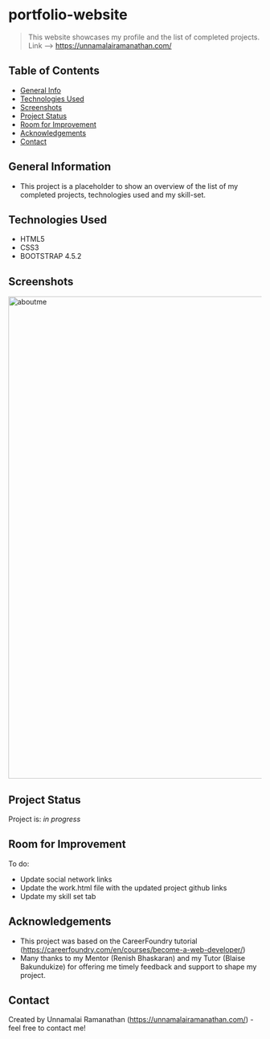 # portfolio-website
> This website showcases my profile and the list of completed projects.
> Link --> https://unnamalairamanathan.com/

## Table of Contents
* [General Info](#general-information)
* [Technologies Used](#technologies-used)
* [Screenshots](#screenshots)
* [Project Status](#project-status)
* [Room for Improvement](#room-for-improvement)
* [Acknowledgements](#acknowledgements)
* [Contact](#contact)


## General Information
- This project is a placeholder to show an overview of the list of my completed projects, technologies used and my skill-set.


## Technologies Used
- HTML5
- CSS3
- BOOTSTRAP 4.5.2


## Screenshots
<img width="960" alt="aboutme" src="https://user-images.githubusercontent.com/58221568/135826994-60e55c20-3b84-4ffb-9145-9e98f9352100.png">


## Project Status
Project is: _in progress_ 


## Room for Improvement
To do:
- Update social network links
- Update the work.html file with the updated project github links
- Update my skill set tab


## Acknowledgements
- This project was based on the CareerFoundry tutorial (https://careerfoundry.com/en/courses/become-a-web-developer/)
- Many thanks to my Mentor (Renish Bhaskaran) and my Tutor (Blaise Bakundukize) for offering me timely feedback and support to shape my project.


## Contact
Created by Unnamalai Ramanathan (https://unnamalairamanathan.com/) - feel free to contact me!
